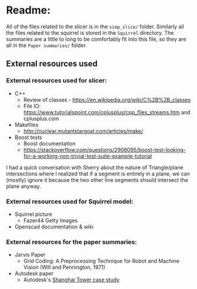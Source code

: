 # Readme:

All of the files related to the slicer is in the `simp_slice/` folder. Similarly all the files related to the squirrel is stored in the `Squirrel` directory. The summaries are a little to long to be comfortably fit into this file, so they are all in the `Paper summaries/` folder.

## External resources used
### External resources used for slicer:

- C++
	- Review of classes - https://en.wikipedia.org/wiki/C%2B%2B_classes
	- File IO: https://www.tutorialspoint.com/cplusplus/cpp_files_streams.htm and cplusplus.com
- Makefiles
	- http://nuclear.mutantstargoat.com/articles/make/
- Boost tests
	- Boost documentation
	- https://stackoverflow.com/questions/2906095/boost-test-looking-for-a-working-non-trivial-test-suite-example-tutorial

I had a quick conversation with Sherry about the nature of Triangle/plane intersections where I realized that if a segment is entirely in a plane, we can (mostly) ignore it because the two other line segments should intersect the plane anyway.


### External resources used for Squirrel model:
- Squirrel picture
	- Fazer44 Getty Images
- Openscad documentation & wiki


### External resources for the paper summaries:

- Jarvis Paper
	- Grid Coding: A Preprocessing Technique for Robot and Machine Vision (Will and Pennington, 1971)
- Autodesk paper
	- Autodesk's [Shanghai Tower case study](https://damassets.autodesk.net/content/dam/autodesk/www/products/autodesk-revit-family/docs/pdf/shanghai_tower_story_usletter_template_FY14.pdf)